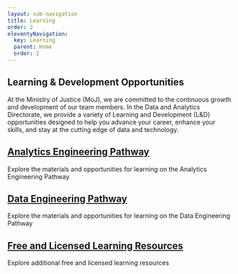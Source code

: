 ```yaml
---
layout: sub-navigation
title: Learning
order: 2
eleventyNavigation:
  key: Learning
  parent: Home
  order: 2
---
```


## Learning & Development Opportunities



At the Ministry of Justice (MoJ), we are committed to the continuous growth and development of our team members. In the Data and Analytics Directorate, we provide a variety of Learning and Development (L&D) opportunities designed to help you advance your career, enhance your skills, and stay at the cutting edge of data and technology.

<div class="grid grid-cols-1 gap-1 pt-8">
  <div class="grid-card">
    <h2 class="govuk-heading-m"><a href="data-engineer/" class="govuk-link">Analytics Engineering Pathway</a></h2>
    <p class="govuk-body">Explore the materials and opportunities for learning on the Analytics Engineering Pathway</p>
  </div>
<div class="grid grid-cols-1 gap-1 pt-8">
  <div class="grid-card">
    <h2 class="govuk-heading-m"><a href="data-engineer/" class="govuk-link">Data Engineering Pathway</a></h2>
    <p class="govuk-body">Explore the materials and opportunities for learning on the Data Engineering Pathway</p>
  </div>
  <div class="grid grid-cols-1 gap-1 pt-8">
  <div class="grid-card">
    <h2 class="govuk-heading-m"><a href="LnD/" class="govuk-link">Free and Licensed Learning Resources</a></h2>
    <p class="govuk-body">Explore additional free and licensed learning resources</p>
  </div>

